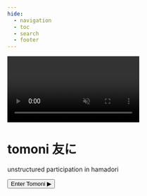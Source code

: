 ```yaml
---
hide:
  - navigation
  - toc
  - search
  - footer
---
```

<style>
	.md-header{
		display:none;
	}
	.md-tabs{
		display:none;
	}
</style>

<!-- HTML5 Video Element -->
<video autoplay muted loop id="video-background">
	<source src="images/tomoni.mp4" type="video/mp4">
	Your browser does not support the video tag.
</video>  
<!-- Content to overlay on top of the video -->
<div class="content">
	<h1 class="title-font">tomoni 友に</h1>
	<p>unstructured participation in hamadori</p>
	<button class="button" onclick="enterSite()">Enter Tomoni ▶︎</button>
	
</div>
<script>
	// Function to redirect to your main site
	function enterSite() {
	// Redirect to your main site
	window.location.href = 'project gallery';
}
</script>
